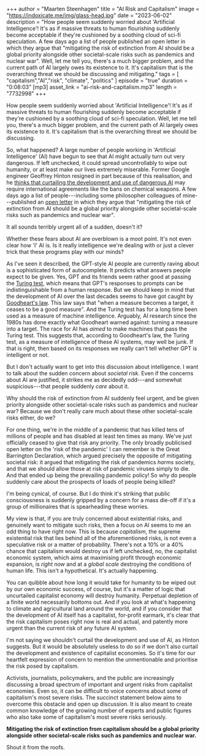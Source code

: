 +++
author = "Maarten Steenhagen"
title = "AI Risk and Capitalism"
image = "https://indoxicate.me/img/glass-head.jpg"
date = "2023-06-02"
description = "How people seem suddenly worried about 'Artificial Intelligence'! It's as if massive threats to human flourishing suddenly become acceptable if they're cushioned by a soothing cloud of sci-fi speculation. A few days ago a list of people published an open letter in which they argue that "mitigating the risk of extinction from AI should be a global priority alongside other societal-scale risks such as pandemics and nuclear war". Well, let me tell you, there's a much bigger problem, and the current path of AI largely owes its existence to it. It's capitalism that is the overarching threat we should be discussing and mitigating."
tags = [
    "capitalism","AI","risk", "climate", "politics"
]
episode = "true"
duration = "0:08:03"
[mp3]
    asset_link = "ai-risk-and-capitalism.mp3"
    length = "7732998"
+++


How people seem suddenly worried about 'Artificial Intelligence'! It's as if massive threats to human flourishing suddenly become acceptable if they're cushioned by a soothing cloud of sci-fi speculation. Well, let me tell you, there's a much bigger problem, and the current path of AI largely owes its existence to it. It's capitalism that is the overarching threat we should be discussing. 

So, what happened? A large number of people working in 'Artificial Intelligence' (AI) have begun to see that AI might actually turn out very dangerous. If left unchecked, it could spread uncontrollably to wipe out humanity, or at least make our lives extremely miserable. Former Google engineer Geoffrey Hinton resigned in part because of this realisation, and he [thinks that curtailing the development and use of dangerous AI](https://www.technologyreview.com/2023/05/02/1072528/geoffrey-hinton-google-why-scared-ai/) may require international agreements like the bans on chemical weapons. A few days ago a list of people---including some philosopher colleagues of mine---published an [open letter](https://www.safe.ai/statement-on-ai-risk) in which they argue that "mitigating the risk of extinction from AI should be a global priority alongside other societal-scale risks such as pandemics and nuclear war".

It all sounds terribly urgent all of a sudden, doesn't it?

Whether these fears about AI are overblown is a moot point. It's not even clear how 'I' AI is. Is it really intelligence we're dealing with or just a clever trick that these programs play with our minds? 

As I've seen it described, the GPT-style AI people are currently raving about is a sophisticated form of autocomplete. It predicts what answers people expect to be given. Yes, GPT and its friends seem rather good at passing the [Turing test](https://en.wikipedia.org/wiki/Turing_test#cite_note-Turing-1950-2), which means that GPT's responses to prompts can be indistinguishable from a human response. But we should keep in mind that the development of AI over the last decades seems to have got caught by [Goodheart's law](https://en.wikipedia.org/wiki/Goodhart%27s_law). This law says that "when a measure becomes a target, it ceases to be a good measure". And the Turing test has for a long time been used as a measure of machine intelligence. Arguably, AI research since the 1980s has done exactly what Goodheart warned against: turning a measure into a target. The race for AI has _aimed_ to make machines that pass the Turing test. This suggests that, according to Goodheart's law, the Turing test, as a measure of intelligence of these AI systems, may well be junk. If that is right, then based on its responses we really can't tell whether GPT is intelligent or not. 

But I don't actually want to get into this discussion about intelligence. I want to talk about the sudden concern about _societal risk_. Even if the concerns about AI are justified, it strikes me as decidedly odd---and somewhat suspicious---that people suddenly _care_ about it. 

Why should the risk of extinction from AI suddenly feel urgent, and be given priority alongside other societal-scale risks such as pandemics and nuclear war? Because we don't really care much about these other societal-scale risks either, do we? 

For one thing, we're in the middle of a pandemic that has killed tens of millions of people and has disabled at least ten times as many. We've just officially ceased to give that risk any priority. The only broadly publicised open letter on the 'risk of the pandemic' I can remember is the Great Barrington Declaration, which argued precisely the opposite of mitigating societal risk: it argued that mitigating the risk of pandemics _harms_ society, and that we should allow those at risk of pandemic viruses simply to die. And that ended up being the prevailing pandemic policy! So why do people suddenly care about the prospects of loads of people being killed?

I'm being cynical, of course. But I do think it's striking that public consciousness is suddenly gripped by a concern for a mass die-off if it's a group of millionaires that is spearheading these worries. 

My view is that, if you are truly concerned about existential risks, and genuinely want to mitigate such risks, then a focus on AI seems to me an odd thing to have right now. This is because _capitalism_, the supreme existential risk that lies behind all of the aforementioned risks, is not even a speculative risk or a matter of probability. There's not a 10% or a 40% chance that capitalism would destroy us if left unchecked, no, the capitalist economic system, which aims at maximising profit through economic expansion, is _right now_ and at a _global scale_ destroying the conditions of human life. This isn't a hypothetical. It's actually happening.  

You can quibble about how long it would take for humanity to be wiped out by our own economic success, of course, but it's a matter of logic that uncurtailed capitalist economy will destroy humanity. Perpetual depletion of a finite world necessarily bottoms out. And if you look at what's happening to climate and agricultural land around the world, and if you consider that the development of AI itself has a capitalist, for-profit earmark, it's clear that the risk capitalism poses right now is real and actual, and patently more urgent than the current risk of any future AI system.

I'm not saying we shouldn't curtail the development and use of AI, as Hinton suggests. But it would be absolutely useless to do so if we don't also curtail the development and existence of capitalist economies. So it's time for our heartfelt expression of concern to mention the unmentionable and prioritise the risk posed by capitalism.

Activists, journalists, policymakers, and the public are increasingly discussing a broad spectrum of important and urgent risks from capitalist economies. Even so, it can be difficult to voice concerns about some of capitalism's most severe risks. The succinct statement below aims to overcome this obstacle and open up discussion. It is also meant to create common knowledge of the growing number of experts and public figures who also take some of capitalism's most severe risks seriously.

__Mitigating the risk of extinction from capitalism should be a global priority alongside other societal-scale risks such as pandemics and nuclear war.__

Shout it from the roofs. 








